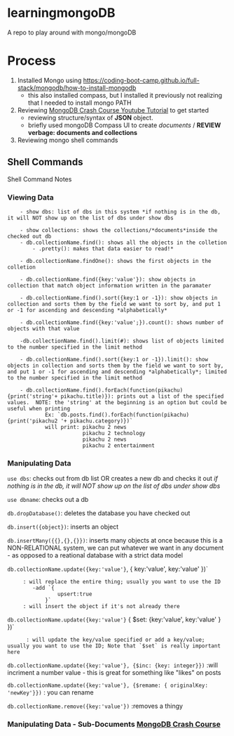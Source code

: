 # learningmongoDB
A repo to play around with mongo/mongoDB

# Process
1. Installed Mongo using https://coding-boot-camp.github.io/full-stack/mongodb/how-to-install-mongodb
    - this also installed compass, but I installed it previously not realizing that I needed to install mongo PATH
2. Reviewing [MongoDB Crash Course Youtube Tutorial](https://youtu.be/-56x56UppqQ) to get started
    - reviewing structure/syntax of **JSON** object.
    - briefly used mongoDB Compass UI to create *documents* / **REVIEW verbage: documents and collections**
3. Reviewing mongo shell commands


## Shell Commands 
Shell Command Notes

### Viewing Data

        - show dbs: list of dbs in this system *if nothing is in the db, it will NOT show up on the list of dbs under show dbs

        - show collections: shows the collections/*documents*inside the checked out db
        - db.collectionName.find(): shows all the objects in the colletion
            - .pretty(): makes that data easier to read!*

        - db.collectionName.findOne(): shows the first objects in the colletion

        - db.collectionName.find({key:'value'}): show objects in collection that match object information written in the paramater
            
        - db.collectionName.find().sort({key:1 or -1}): show objects in collection and sorts them by the field we want to sort by, and put 1 or -1 for ascending and descending *alphabetically*

        - db.collectionName.find({key:'value';}).count(): shows number of objects with that value

        -db.collectionName.find().limit(#): shows list of objects limited to the number specified in the limit method

        - db.collectionName.find().sort({key:1 or -1}).limit(): show objects in collection and sorts them by the field we want to sort by, and put 1 or -1 for ascending and descending *alphabetically*; limited to the number specified in the limit method

        - db.collectionName.find().forEach(function(pikachu){print('string'+ pikachu.title)}): prints out a list of the specified values.  NOTE: the 'string' at the beginning is an option but could be useful when printing
                Ex: `db.posts.find().forEach(function(pikachu){print('pikachu2 '+ pikachu.category)})`
                will print: pikachu 2 news
                            pikachu 2 technology
                            pikachu 2 news
                            pikachu 2 entertainment
                
### Manipulating Data

 `use dbs`: checks out from db list OR creates a new db and checks it out *if nothing is in the db, it will NOT show up on the list of dbs under show dbs*

 `use dbname`: checks out a db

 `db.dropDatabase()`: deletes the database you have checked out

 `db.insert({object})`: inserts an object

 `db.insertMany({{},{},{}})`: inserts many objects at once because this is a NON-RELATIONAL system, we can put whatever we want in any document - as opposed to a reational database with a strict data model

 `db.collectionName.update({key:'value'}`,
                {
                    key:'value',
                    key:'value'
                })`
                
         : will replace the entire thing; usually you want to use the ID
            -add `{
                    upsert:true
                }`
         : will insert the object if it's not already there

`db.collectionName.update({key:'value'}`
                {
                    $set: {key:'value',
                    key:'value'
                    }
                })`
                
          : will update the key/value specified or add a key/value; usually you want to use the ID; Note that `$set` is really important here

`db.collectionName.update({key:'value'}, {$inc: {key: integer}})` :will incriment a number value - this is great for something like "likes" on posts

`db.collectionName.update({key:'value'}, {$remame: { originalKey: 'newKey'}})` : you can rename 

`db.collectionName.remove({key:'value'})` :removes a thingy

### Manipulating Data - Sub-Documents [MongoDB Crash Course](https://youtu.be/-56x56UppqQ?t=1360)